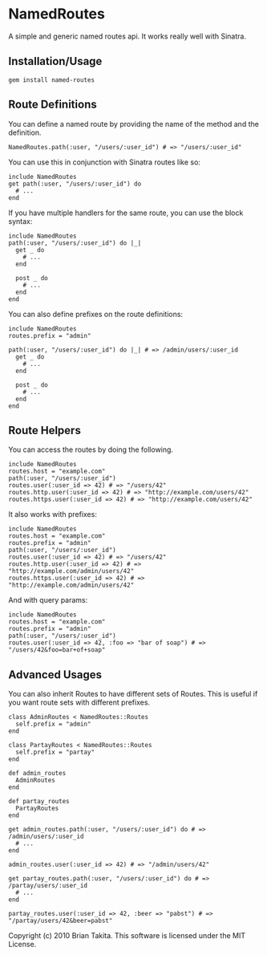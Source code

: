 # NamedRoutes

A simple and generic named routes api. It works really well with Sinatra.

## Installation/Usage

    gem install named-routes

## Route Definitions

You can define a named route by providing the name of the method and the definition.

    NamedRoutes.path(:user, "/users/:user_id") # => "/users/:user_id"

You can use this in conjunction with Sinatra routes like so:

    include NamedRoutes
    get path(:user, "/users/:user_id") do
      # ...
    end

If you have multiple handlers for the same route, you can use the block syntax:

    include NamedRoutes
    path(:user, "/users/:user_id") do |_|
      get _ do
        # ...
      end

      post _ do
        # ...
      end
    end

You can also define prefixes on the route definitions:

    include NamedRoutes
    routes.prefix = "admin"

    path(:user, "/users/:user_id") do |_| # => /admin/users/:user_id
      get _ do
        # ...
      end

      post _ do
        # ...
      end
    end

## Route Helpers

You can access the routes by doing the following.

    include NamedRoutes
    routes.host = "example.com"
    path(:user, "/users/:user_id")
    routes.user(:user_id => 42) # => "/users/42"
    routes.http.user(:user_id => 42) # => "http://example.com/users/42"
    routes.https.user(:user_id => 42) # => "http://example.com/users/42"

It also works with prefixes:

    include NamedRoutes
    routes.host = "example.com"
    routes.prefix = "admin"
    path(:user, "/users/:user_id")
    routes.user(:user_id => 42) # => "/users/42"
    routes.http.user(:user_id => 42) # => "http://example.com/admin/users/42"
    routes.https.user(:user_id => 42) # => "http://example.com/admin/users/42"

And with query params:

    include NamedRoutes
    routes.host = "example.com"
    routes.prefix = "admin"
    path(:user, "/users/:user_id")
    routes.user(:user_id => 42, :foo => "bar of soap") # => "/users/42&foo=bar+of+soap"

## Advanced Usages

You can also inherit Routes to have different sets of Routes. This is useful if you want route sets with different prefixes.

    class AdminRoutes < NamedRoutes::Routes
      self.prefix = "admin"
    end

    class PartayRoutes < NamedRoutes::Routes
      self.prefix = "partay"
    end

    def admin_routes
      AdminRoutes
    end

    def partay_routes
      PartayRoutes
    end

    get admin_routes.path(:user, "/users/:user_id") do # => /admin/users/:user_id
      # ...
    end

    admin_routes.user(:user_id => 42) # => "/admin/users/42"

    get partay_routes.path(:user, "/users/:user_id") do # => /partay/users/:user_id
      # ...
    end

    partay_routes.user(:user_id => 42, :beer => "pabst") # => "/partay/users/42&beer=pabst"

Copyright (c) 2010 Brian Takita. This software is licensed under the MIT License.

